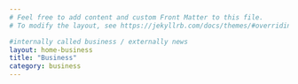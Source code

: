 ```yaml
---
# Feel free to add content and custom Front Matter to this file.
# To modify the layout, see https://jekyllrb.com/docs/themes/#overriding-theme-defaults

#internally called business / externally news
layout: home-business
title: "Business"
category: business
---
```

